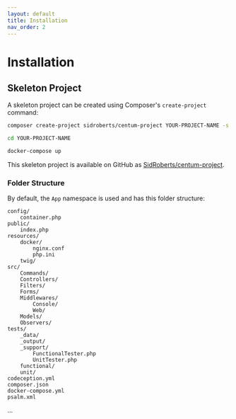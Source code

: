 ```yaml
---
layout: default
title: Installation
nav_order: 2
---
```




# Installation

## Skeleton Project

A skeleton project can be created using Composer's `create-project` command:

```bash
composer create-project sidroberts/centum-project YOUR-PROJECT-NAME -s dev

cd YOUR-PROJECT-NAME

docker-compose up
```

This skeleton project is available on GitHub as [SidRoberts/centum-project](https://github.com/SidRoberts/centum-project).



### Folder Structure

By default, the `App` namespace is used and has this folder structure:

```
config/
    container.php
public/
    index.php
resources/
    docker/
        nginx.conf
        php.ini
    twig/
src/
    Commands/
    Controllers/
    Filters/
    Forms/
    Middlewares/
        Console/
        Web/
    Models/
    Observers/
tests/
    _data/
    _output/
    _support/
        FunctionalTester.php
        UnitTester.php
    functional/
    unit/
codeception.yml
composer.json
docker-compose.yml
psalm.xml
```

...
